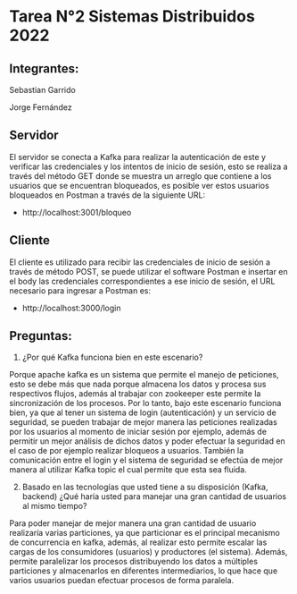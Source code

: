 # Tarea N°2 Sistemas Distribuidos 2022

## Integrantes:


Sebastian Garrido

Jorge Fernández



## Servidor
El servidor se conecta a Kafka para realizar la autenticación de este y verificar las credenciales y los intentos de inicio de sesión, esto se realiza a través del método GET donde se muestra un arreglo que contiene a los usuarios que se encuentran bloqueados, es posible ver estos usuarios bloqueados en Postman a través de la siguiente URL:

- http://localhost:3001/bloqueo

## Cliente
El cliente es utilizado para recibir las credenciales de inicio de sesión a través de método POST, se puede utilizar el software Postman e insertar en el body las credenciales correspondientes a ese inicio de sesión, el URL necesario para ingresar a Postman es:

- http://localhost:3000/login

## Preguntas:


1. ¿Por qué Kafka funciona bien en este escenario?

Porque apache kafka es un sistema que permite el manejo de peticiones, esto se debe más que nada porque almacena los datos y procesa sus respectivos flujos, además al trabajar con zookeeper este permite la sincronización de los procesos. Por lo tanto, bajo este escenario funciona bien, ya que al tener un sistema de login (autenticación) y un servicio de seguridad, se pueden trabajar de mejor manera las peticiones realizadas por los usuarios al momento de iniciar sesión por ejemplo, además de permitir un mejor análisis de dichos datos y poder efectuar la seguridad en el caso de por ejemplo realizar bloqueos a usuarios. También la comunicación entre el login y el sistema de seguridad se efectúa de mejor manera al utilizar Kafka topic el cual permite que esta sea fluida.


2. Basado en las tecnologías que usted tiene a su disposición (Kafka, backend) ¿Qué haría usted para manejar una gran cantidad de usuarios al mismo tiempo?

Para poder manejar de mejor manera una gran cantidad de usuario realizaría varias particiones, ya que particionar es el principal mecanismo de concurrencia en kafka, además, al realizar esto permite escalar las cargas de los consumidores (usuarios) y productores (el sistema). Además, permite paralelizar los procesos distribuyendo los datos a múltiples particiones y almacenarlos en diferentes intermediarios, lo que hace que varios usuarios puedan efectuar procesos de forma paralela. 

